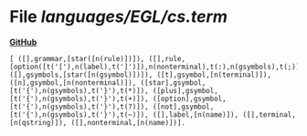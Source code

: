 # File _languages/EGL/cs.term_
**[GitHub](https://github.com/softlang/yas/blob/master/languages/EGL/cs.term)**
```
[ ([],grammar,[star([n(rule)])]), ([],rule,[option([t('['),n(label),t(']')]),n(nonterminal),t(:),n(gsymbols),t(;)]), ([],gsymbols,[star([n(gsymbol)])]), ([t],gsymbol,[n(terminal)]), ([n],gsymbol,[n(nonterminal)]), ([star],gsymbol,[t('{'),n(gsymbols),t('}'),t(*)]), ([plus],gsymbol,[t('{'),n(gsymbols),t('}'),t(+)]), ([option],gsymbol,[t('{'),n(gsymbols),t('}'),t(?)]), ([not],gsymbol,[t('{'),n(gsymbols),t('}'),t(~)]), ([],label,[n(name)]), ([],terminal,[n(qstring)]), ([],nonterminal,[n(name)])].
```
